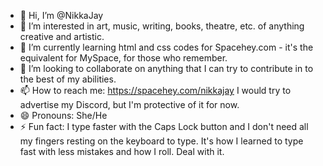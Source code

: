 - 👋 Hi, I’m @NikkaJay
- 👀 I’m interested in art, music, writing, books, theatre, etc. of anything creative and artistic.
- 🌱 I’m currently learning html and css codes for Spacehey.com - it's the equivalent for MySpace, for those who remember.
- 💞️ I’m looking to collaborate on anything that I can try to contribute in to the best of my abilities.
- 📫 How to reach me: https://spacehey.com/nikkajay I would try to advertise my Discord, but I'm protective of it for now.
- 😄 Pronouns: She/He
- ⚡ Fun fact: I type faster with the Caps Lock button and I don't need all my fingers resting on the keyboard to type. It's how I learned to type fast with less mistakes and how I roll. Deal with it.

<!---
NikkaJay/NikkaJay is a ✨ special ✨ repository because its `README.md` (this file) appears on your GitHub profile.
You can click the Preview link to take a look at your changes.
--->
